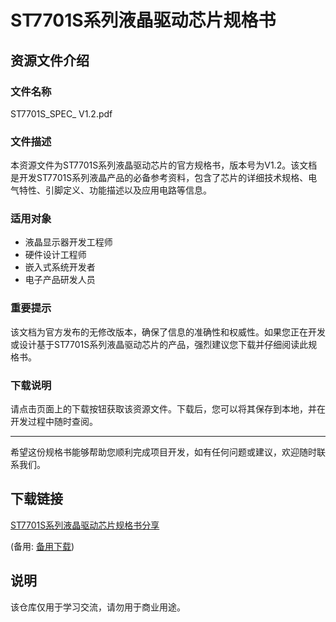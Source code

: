 # ST7701S系列液晶驱动芯片规格书

## 资源文件介绍

### 文件名称
ST7701S_SPEC_ V1.2.pdf

### 文件描述
本资源文件为ST7701S系列液晶驱动芯片的官方规格书，版本号为V1.2。该文档是开发ST7701S系列液晶产品的必备参考资料，包含了芯片的详细技术规格、电气特性、引脚定义、功能描述以及应用电路等信息。

### 适用对象
- 液晶显示器开发工程师
- 硬件设计工程师
- 嵌入式系统开发者
- 电子产品研发人员

### 重要提示
该文档为官方发布的无修改版本，确保了信息的准确性和权威性。如果您正在开发或设计基于ST7701S系列液晶驱动芯片的产品，强烈建议您下载并仔细阅读此规格书。

### 下载说明
请点击页面上的下载按钮获取该资源文件。下载后，您可以将其保存到本地，并在开发过程中随时查阅。

---

希望这份规格书能够帮助您顺利完成项目开发，如有任何问题或建议，欢迎随时联系我们。

## 下载链接
[ST7701S系列液晶驱动芯片规格书分享](https://pan.quark.cn/s/baba2e6a1cb3) 

(备用: [备用下载](https://pan.baidu.com/s/1Zcb5Xz-po0IQjUi0TvP4Zw?pwd=1234))

## 说明

该仓库仅用于学习交流，请勿用于商业用途。
